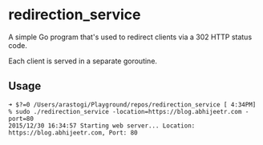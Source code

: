 # redirection_service

A simple Go program that's used to redirect clients via a 302 HTTP status code.

Each client is served in a separate goroutine.

## Usage

    ➜ $?=0 /Users/arastogi/Playground/repos/redirection_service [ 4:34PM] % sudo ./redirection_service -location=https://blog.abhijeetr.com -port=80
    2015/12/30 16:34:57 Starting web server... Location: https://blog.abhijeetr.com, Port: 80




